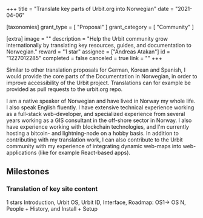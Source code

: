 +++
title = "Translate key parts of Urbit.org into Norwegian"
date = "2021-04-06"

[taxonomies]
grant_type = [ "Proposal" ]
grant_category = [ "Community" ]

[extra]
image = ""
description = "Help the Urbit community grow internationally by translating key resources, guides, and documentation to Norwegian."
reward = "1 star"
assignee = ["Andreas Atakan"]
id = "1227012285"
completed = false
canceled = true
link = ""
+++

Similar to other translation proposals for German, Korean and Spanish, I would provide the core parts of the Documentation in Norwegian, in order to improve accessibility of the Urbit project.
Translations can for example be provided as pull requests to the urbit.org repo.

I am a native speaker of Norwegian and have lived in Norway my whole life. I also speak English fluently.
I have extensive technical experience working as a full-stack web-developer, and specialized experience from several years working as a GIS consultant in the off-shore sector in Norway. I also have experience working with blockchain technologies, and I'm currently hosting a bitcoin- and lightning-node on a hobby basis.
In addition to contributing with my translation work, I can also contribute to the Urbit community with my experience of integrating dynamic web-maps into web-applications (like for example React-based apps).

## Milestones

### Translation of key site content

1 stars
Introduction, Urbit OS, Urbit ID, Interface, Roadmap: OS1-> OS N, People + History, and Install + Setup
